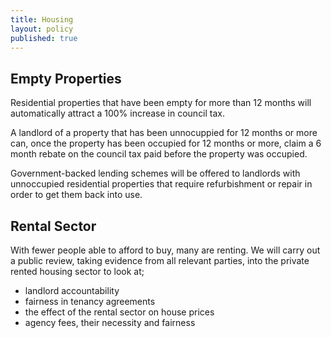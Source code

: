 ```yaml
---
title: Housing
layout: policy
published: true
---
```


## Empty Properties

Residential properties that have been empty for more than 12 months will automatically attract a 100% increase in council tax.

A landlord of a property that has been unnocuppied for 12 months or more can, once the property has been occupied for 12 months or more, claim a 6 month rebate on the council tax paid before the property was occupied.

Government-backed lending schemes will be offered to landlords with unnoccupied residential properties that require refurbishment or repair in order to get them back into use.

## Rental Sector

With fewer people able to afford to buy, many are renting. We will carry out a public review, taking evidence from all relevant parties, into the private rented housing sector to look at;
  * landlord accountability
  * fairness in tenancy agreements
  * the effect of the rental sector on house prices
  * agency fees, their necessity and fairness
